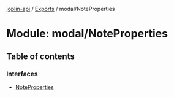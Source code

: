 [joplin-api](../README.md) / [Exports](../modules.md) / modal/NoteProperties

# Module: modal/NoteProperties

## Table of contents

### Interfaces

- [NoteProperties](../interfaces/modal_NoteProperties.NoteProperties.md)
